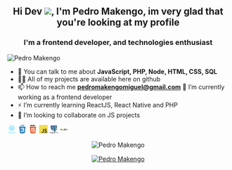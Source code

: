 <h2 align="center">Hi Dev <img src="https://raw.githubusercontent.com/kaueMarques/kaueMarques/master/hi.gif" width="30px">, I'm Pedro Makengo, im very glad that you're looking at my profile</h2>
<h3 align="center">I'm a frontend developer, and technologies enthusiast</h3>
<p align="left"> <img src="https://avatars.githubusercontent.com/u/61626420?v=4" alt="Pedro Makengo" width="250" /> </p>

- 💬 You can talk to me about **JavaScript, PHP, Node, HTML, CSS, SQL**
- 👨‍💻 All of my projects are available here on github
- 📫 How to reach me **pedromakengomiguel@gmail.com**
🔭 I’m currently working as a frontend developer 
- ⚡ I’m currently learning ReactJS, React Native and PHP
- 👯 I’m looking to collaborate on JS projects


<p align="left">
<img src="https://raw.githubusercontent.com/devicons/devicon/master/icons/react/react-original-wordmark.svg" alt="react" width="20" height="20"/>
<img src="https://raw.githubusercontent.com/devicons/devicon/master/icons/css3/css3-plain-wordmark.svg" alt="css3"  width="20" height="20"/>
<img src="https://raw.githubusercontent.com/devicons/devicon/master/icons/html5/html5-original-wordmark.svg" alt="html5"  width="20" height="20"/>
<img src="https://raw.githubusercontent.com/devicons/devicon/master/icons/javascript/javascript-original.svg" alt="javascript" width="20" height="20"/>
<img src="https://raw.githubusercontent.com/devicons/devicon/master/icons/postgresql/postgresql-original-wordmark.svg" alt="postgresql" width="20" height="20"/>
<img src="https://raw.githubusercontent.com/devicons/devicon/master/icons/nodejs/nodejs-original-wordmark.svg" alt="nodejs" width="20" height="20"/></p><p align="center">
<img src="https://github-readme-stats.vercel.app/api?username=PedroMakengo&show_icons=true" alt="Pedro Makengo"/> 
</p>

<p align="center">
<a href=https://www.linkedin.com/in/pedro-makengo-32ab0a1a0/" target="blank"><img align="center" src="https://cdn.jsdelivr.net/npm/simple-icons@3.0.1/icons/linkedin.svg" alt="Pedro Makengo" height="20" width="20" /></a>
</p>
